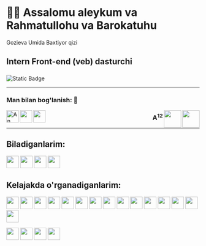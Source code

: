 <h1 align="left">👋🏻 Assalomu aleykum va Rahmatullohu va Barokatuhu</h1>
<p align="left">Gozieva Umida Baxtiyor qizi</p>
<h2 align="left">Intern Front-end (veb) dasturchi</h2>

###

<img alt="Static Badge" src="https://img.shields.io/badge/Visual_Studio_Code-One_love-007ACC">
<hr>

###

<h3 align="left">Man bilan bog'lanish: 🤝</h3>
 
<a href="https://www.instagram.com/umida_dasturchi /">
<img align="left" height="32" width="32" src="https://cdn.simpleicons.org/instagram" alt="An Instagram logo"/> </a>
<a href="https://t.me/umidadeveloper" />
<img align="left" height="32" width="32" src="https://cdn.simpleicons.org/telegram" /> </a>
<a href="https://twitter.com/UmidaGozieva" />
<img align="left" height="32" width="32" src="https://cdn.simpleicons.org/x" /> </a>
<img align="right" height="45" width="45" src="https://cdn.simpleicons.org/lenovo/gray" /></div>
<img align="right" height="45" width="45" src="https://cdn.simpleicons.org/samsung" />
<h3 align="right">A<sup>12</sup></h3>

<hr>

###

<h2>Biladiganlarim:</h2>

<div align="left">
 
<img height="32" width="32" src="https://cdn.simpleicons.org/html5" />
<img height="32" width="32" src="https://cdn.simpleicons.org/css3" />
<img height="32" width="32" src="https://cdn.simpleicons.org/bootstrap" />
<img height="32" width="32" src="https://cdn.simpleicons.org/github" />

</div>

###

<h2>Kelajakda o'rganadiganlarim:</h2>

<div align="left">
 
<img height="32" width="32" src="https://cdn.simpleicons.org/javascript" />
<img height="32" width="32" src="https://cdn.simpleicons.org/react" />
<img height="32" width="32" src="https://cdn.simpleicons.org/angular" />
<img height="32" width="32" src="https://cdn.simpleicons.org/vuedotjs" />
<img height="32" width="32" src="https://cdn.simpleicons.org/tailwindcss" />
<img height="32" width="32" src="https://cdn.simpleicons.org/gitlab" />
<img height="32" width="32" src="https://cdn.simpleicons.org/git" />
<img height="32" width="32" src="https://cdn.simpleicons.org/npm" />
<img height="32" width="32" src="https://cdn.simpleicons.org/sass" />
<img height="32" width="32" src="https://cdn.simpleicons.org/less" />
<img height="32" width="32" src="https://cdn.simpleicons.org/python" />
<img height="32" width="32" src="https://cdn.simpleicons.org/nodedotjs" />
<img height="32" width="32" src="https://cdn.simpleicons.org/php" /> 
<img height="32" width="32" src="https://cdn.simpleicons.org/django" /> 
<img height="32" width="32" src="https://cdn.simpleicons.org/laravel" />
</div>

<img height="32" width="32" src="https://cdn.simpleicons.org/mysql" />  <img height="32" width="32" src="https://cdn.simpleicons.org/mongodb" /> 
<img height="32" width="32" src="https://cdn.simpleicons.org/webpack" />  <img height="32" width="32" src="https://cdn.simpleicons.org/nextdotjs" /> 

<!---
Umida-dasturchi/Umida-dasturchi is a ✨ special ✨ repository because its `README.md` (this file) appears on your GitHub profile.
You can click the Preview link to take a look at your changes.
--->
